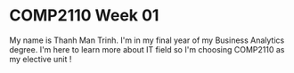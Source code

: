 # COMP2110 Week 01
My name is Thanh Man Trinh. I'm in my final year of my Business Analytics degree. I'm here to learn more about IT field so I'm choosing COMP2110 as my elective unit !
